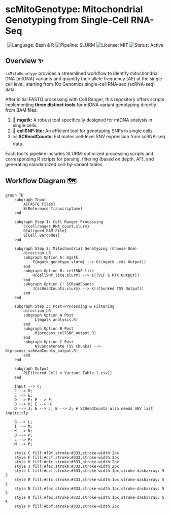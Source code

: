# scMitoGenotype: Mitochondrial Genotyping from Single-Cell RNA-Seq

<p align="center">
  <img src="https://img.shields.io/badge/Language-Bash%20%26%20R-blue" alt="Language: Bash & R">
  <img src="https://img.shields.io/badge/Pipeline-Snakemake%20%26%20SLURM-lightgrey" alt="Pipeline: SLURM">
  <img src="https://img.shields.io/badge/License-MIT-yellow.svg" alt="License: MIT">
  <img src="https://img.shields.io/badge/Status-Active-brightgreen" alt="Status: Active">
</p>

## Overview ✨

`scMitoGenotype` provides a streamlined workflow to identify mitochondrial DNA (mtDNA) variants and quantify their allele frequency (AF) at the single-cell level, starting from 10x Genomics single-cell RNA-seq (scRNA-seq) data.

After initial FASTQ processing with Cell Ranger, this repository offers scripts implementing **three distinct tools** for mtDNA variant genotyping directly from BAM files:

1.  🧬 **mgatk:** A robust tool specifically designed for mtDNA analysis in single cells.
2.  🔬 **cellSNP-lite:** An efficient tool for genotyping SNPs in single cells.
3.  📊 **SCReadCounts:** Estimates cell-level SNV expression from scRNA-seq data.

Each tool's pipeline includes SLURM-optimized processing scripts and corresponding R scripts for parsing, filtering (based on depth, AF), and generating standardized cell-by-variant tables.

## Workflow Diagram 🗺️

```mermaid
graph TD
    subgraph Input
        A[FASTQ Files]
        B(Reference Transcriptome)
    end

    subgraph Step 1: Cell Ranger Processing
        C{cellranger_RNA_count.slurm}
        D[Aligned BAM File]
        E[Cell Barcodes]
    end

    subgraph Step 2: Mitochondrial Genotyping (Choose One)
        direction LR
        subgraph Option A: mgatk
            F{mgatk_genotype.slurm} --> G((mgatk .rds Output))
        end
        subgraph Option B: cellSNP-lite
            H{cellSNP_lite.slurm} --> I((VCF & MTX Output))
        end
        subgraph Option C: SCReadCounts
            J{scReadCounts.slurm} --> K((Chunked TSV Output))
        end
    end

    subgraph Step 3: Post-Processing & Filtering
        direction LR
        subgraph Option A Post
             L(mgatk_analysis.R)
        end
        subgraph Option B Post
             M(process_cellSNP_output.R)
        end
        subgraph Option C Post
             N(Concatenate TSV Chunks) --> O(process_scReadCounts_output.R)
        end
    end

    subgraph Output
        P[Filtered Cell x Variant Table (.csv)]
    end

    Input --> C;
    C --> D;
    C --> E;
    D --> F; E --> F;
    D --> H; E --> H;
    D --> J; E --> J; B --> J; # SCReadCounts also needs SNV list implicitly

    G --> L;
    I --> M;
    K --> N;
    O --> P;
    L --> P;
    M --> P;

    style C fill:#f9f,stroke:#333,stroke-width:2px
    style F fill:#ccf,stroke:#333,stroke-width:2px
    style H fill:#cfc,stroke:#333,stroke-width:2px
    style J fill:#fec,stroke:#333,stroke-width:2px
    style L fill:#ccf,stroke:#333,stroke-width:1px,stroke-dasharray: 5 5
    style M fill:#cfc,stroke:#333,stroke-width:1px,stroke-dasharray: 5 5
    style N fill:#fec,stroke:#333,stroke-width:1px,stroke-dasharray: 5 5
    style O fill:#fec,stroke:#333,stroke-width:1px,stroke-dasharray: 5 5
    style P fill:#bbf,stroke:#333,stroke-width:2px
